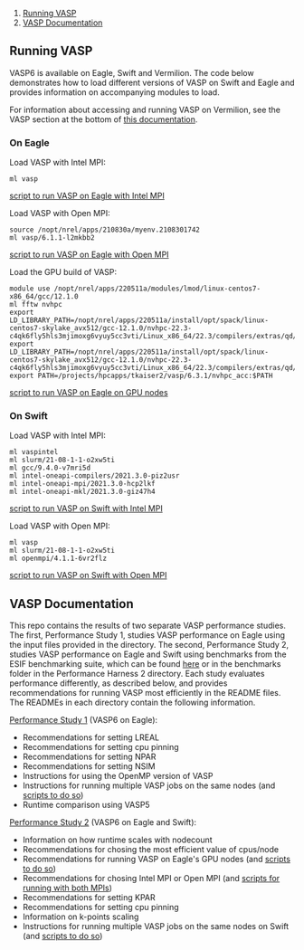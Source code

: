 1. [Running VASP](#Running-VASP)
2. [VASP Documentation](#VASP-Documentation)

## Running VASP

VASP6 is available on Eagle, Swift and Vermilion. The code below demonstrates how to load different versions of VASP on Swift and Eagle and provides information on accompanying modules to load. 

For information about accessing and running VASP on Vermilion, see the VASP section at the bottom of [this documentation](https://nrel.github.io/HPC/Documentation/Systems/Vermillion/running/). 

### On Eagle

Load VASP with Intel MPI:
```
ml vasp
```
[script to run VASP on Eagle with Intel MPI](https://github.com/NREL/HPC/blob/master/applications/vasp/Performance%20Study%202/VASP%20scripts/Eagle_IntelMPI.slurm)

Load VASP with Open MPI:
```
source /nopt/nrel/apps/210830a/myenv.2108301742
ml vasp/6.1.1-l2mkbb2
```
[script to run VASP on Eagle with Open MPI](https://github.com/NREL/HPC/blob/master/applications/vasp/Performance%20Study%202/VASP%20scripts/Eagle_OpenMPI.slurm)

Load the GPU build of VASP:
```
module use /nopt/nrel/apps/220511a/modules/lmod/linux-centos7-x86_64/gcc/12.1.0
ml fftw nvhpc
export LD_LIBRARY_PATH=/nopt/nrel/apps/220511a/install/opt/spack/linux-centos7-skylake_avx512/gcc-12.1.0/nvhpc-22.3-c4qk6fly5hls3mjimoxg6vyuy5cc3vti/Linux_x86_64/22.3/compilers/extras/qd/lib:$LD_LIBRARY_PATH
export LD_LIBRARY_PATH=/nopt/nrel/apps/220511a/install/opt/spack/linux-centos7-skylake_avx512/gcc-12.1.0/nvhpc-22.3-c4qk6fly5hls3mjimoxg6vyuy5cc3vti/Linux_x86_64/22.3/compilers/extras/qd/lib:$LD_LIBRARY_PATH
export PATH=/projects/hpcapps/tkaiser2/vasp/6.3.1/nvhpc_acc:$PATH
```
[script to run VASP on Eagle on GPU nodes](https://github.com/NREL/HPC/blob/master/applications/vasp/Performance%20Study%202/VASP%20scripts/Eagle_OpenACC_GPU.slurm)

### On Swift 
Load VASP with Intel MPI:
```
ml vaspintel 
ml slurm/21-08-1-1-o2xw5ti 
ml gcc/9.4.0-v7mri5d 
ml intel-oneapi-compilers/2021.3.0-piz2usr 
ml intel-oneapi-mpi/2021.3.0-hcp2lkf 
ml intel-oneapi-mkl/2021.3.0-giz47h4
```
[script to run VASP on Swift with Intel MPI](https://github.com/NREL/HPC/blob/master/applications/vasp/Performance%20Study%202/VASP%20scripts/Swift_IntelMPI.slurm)

Load VASP with Open MPI:
```
ml vasp 
ml slurm/21-08-1-1-o2xw5ti 
ml openmpi/4.1.1-6vr2flz
```
[script to run VASP on Swift with Open MPI](https://github.com/NREL/HPC/blob/master/applications/vasp/Performance%20Study%202/VASP%20scripts/Swift_OpenMPI.slurm)

## VASP Documentation

This repo contains the results of two separate VASP performance studies. The first, Performance Study 1, studies VASP performance on Eagle using the input files provided in the directory. The second, Performance Study 2, studies VASP performance on Eagle and Swift using benchmarks from the ESIF benchmarking suite, which can be found [here](https://github.com/NREL/ESIFHPC3/tree/master/VASP) or in the benchmarks folder in the Performance Harness 2 directory. Each study evaluates performance differently, as described below, and provides recommendations for running VASP most efficiently in the README files. The READMEs in each directory contain the following information.

[Performance Study 1](https://github.com/NREL/HPC/tree/master/applications/vasp/Performance%20Study%201) (VASP6 on Eagle):
- Recommendations for setting LREAL
- Recommendations for setting cpu pinning
- Recommendations for setting NPAR
- Recommendations for setting NSIM
- Instructions for using the OpenMP version of VASP
- Instructions for running multiple VASP jobs on the same nodes (and [scripts to do so](https://github.com/NREL/HPC/tree/master/applications/vasp/Performance%20Study%201/multi))
- Runtime comparison using VASP5

[Performance Study 2](https://github.com/NREL/HPC/tree/master/applications/vasp/Performance%20Study%202#https://github.com/NREL/HPC/tree/master/applications/vasp/Performance%20Study%202) (VASP6 on Eagle and Swift):
- Information on how runtime scales with nodecount
- Recommendations for chosing the most efficient value of cpus/node
- Recommendations for running VASP on Eagle's GPU nodes (and [scripts to do so](https://github.com/NREL/HPC/tree/master/applications/vasp/Performance%20Study%202/VASP%20scripts))
- Recommendations for chosing Intel MPI or Open MPI (and [scripts for running with both MPIs](https://github.com/NREL/HPC/tree/master/applications/vasp/Performance%20Study%202/VASP%20scripts))
- Recommendations for setting KPAR
- Recommendations for setting cpu pinning
- Information on k-points scaling
- Instructions for running multiple VASP jobs on the same nodes on Swift (and [scripts to do so](https://github.com/NREL/HPC/tree/master/applications/vasp/Performance%20Study%202/VASP%20scripts))
